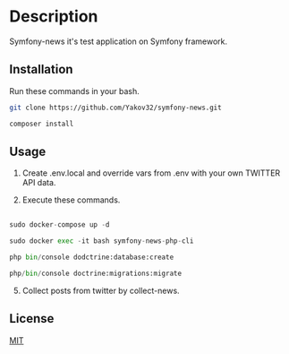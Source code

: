 # Description

Symfony-news it's test application on Symfony framework.

## Installation


Run these commands in your bash.
```bash
git clone https://github.com/Yakov32/symfony-news.git

composer install
```

## Usage

1. Create .env.local and override vars from .env with your own TWITTER API data.

2. Execute these commands.
```python
  
sudo docker-compose up -d 

sudo docker exec -it bash symfony-news-php-cli

php bin/console dodctrine:database:create

php/bin/console doctrine:migrations:migrate

```
5. Collect posts from twitter by collect-news.
## License
[MIT](https://choosealicense.com/licenses/mit/)